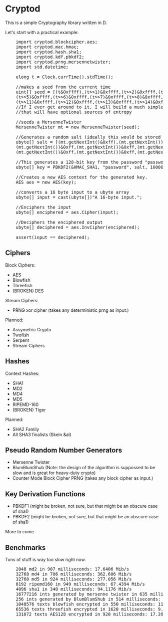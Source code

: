 Cryptod
=======

This is a simple Cryptography library written in D.

Let's start with a practical example:

<pre>
	import cryptod.blockcipher.aes;
	import cryptod.mac.hmac;
	import cryptod.hash.sha1;
	import cryptod.kdf.pbkdf2;
	import cryptod.prng.mersennetwister;
	import std.datetime;
	
	ulong t = Clock.currTime().stdTime();
	
	//makes a seed from the current time
	uint[] seed = [(t&0xffff),(t>>1)&0xffff,(t>>2)&0xffff,(t>>3)&0xffff,(t>>4)&0xffff,
	(t>>5)&0xffff,(t>>6)&0xffff,(t>>7)&0xffff,(t>>8)&0xffff,(t>>9)&0xffff,(t>>10)&0xffff,
	(t>>11)&0xffff,(t>>12)&0xffff,(t>>13)&0xffff,(t>>14)&0xffff,(t>>15)&0xffff];
	//If I ever get around to it, I will build a much simpler seeding interface 
	//that will have optional sources of entropy
	
	//seeds a MersenneTwister
	MersenneTwister mt = new MersenneTwister(seed);
	
	//Generates a random salt (ideally this would be stored in a database after generating.
	ubyte[] salt = [(mt.getNextInt()&0xff),(mt.getNextInt())&0xff,(mt.getNextInt())&0xff,
	(mt.getNextInt())&0xff,(mt.getNextInt())&0xff,(mt.getNextInt())&0xff,
	(mt.getNextInt())&0xff,(mt.getNextInt())&0xff,(mt.getNextInt())&0xff];
	
	//This generates a 128-bit key from the password "password" using a 10,000 iteration PBKDF2 function.
	ubyte[] key = PBKDF2(&HMAC_SHA1, "password", salt, 10000, 16); 
	
	//Creates a new AES context for the generated key.
	AES aes = new AES(key);
	
	//converts a 16 byte input to a ubyte array
	ubyte[] input = cast(ubyte[])"A 16-byte input.";
	
	//Enciphers the input
	ubyte[] enciphered = aes.Cipher(input);
	
	//Deciphers the enciphered output
	ubyte[] deciphered = aes.InvCipher(enciphered);
	
	assert(input == deciphered);
</pre>

Ciphers
-------

Block Ciphers:
 * AES
 * Blowfish
 * Threefish
 * (BROKEN) DES
 
Stream Ciphers:
 * PRNG xor cipher (takes any deterministic prng as input.)
 
Planned:
 * Assymetric Crypto
 * Twofish
 * Serpent
 * Stream Ciphers
 
Hashes
------

Context Hashes:
 * SHA1
 * MD2
 * MD4
 * MD5
 * RIPEMD-160
 * (BROKEN) Tiger
 
 
Planned:
 * SHA2 Family
 * All SHA3 finalists (Skein &al)

Pseudo Random Number Generators
-------------------------------
 * Mersenne Twister
 * BlumBlumShub (Note: the design of the algorithm is suppossed to be slow and is great for heavy-duty crypto)
 * Counter Mode Block Cipher PRNG (takes any block cipher as input.)
 
Key Derivation Functions
------------------------
 * PBKDF1 (might be broken, not sure, but that might be an obscure case of sha1)
 * PBKDF2 (might be broken, not sure, but that might be an obscure case of sha1)
 
More to come.

Benchmarks
----------

Tons of stuff is way too slow right now.
<pre>
	2048 md2 in 907 milliseconds: 17.6406 Mib/s
	32768 md4 in 706 milliseconds: 362.606 Mib/s
	32768 md5 in 924 milliseconds: 277.056 Mib/s
	8192 ripemd160 in 949 milliseconds: 67.4394 Mib/s
	4096 sha1 in 340 milliseconds: 94.1176 Mib/s
	16777216 ints generated by mersenne twister in 635 milliseconds: 806.299 Mib/s
	256 ints generated by BlumBlumShub in 514 milliseconds: 0.0151994 Mib/s
	1048576 texts blowfish encrypted in 550 milliseconds: 116.364 Mib/s
	65536 texts threefish encrypted in 1620 milliseconds: 9.87654 Mib/s
	131072 texts AES128 encrypted in 920 milliseconds: 17.3913 Mib/s
</pre>